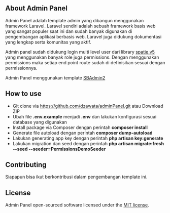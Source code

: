 ## About Admin Panel

Admin Panel adalah template admin yang dibangun menggunakan framework Laravel. Laravel sendiri adalah sebuah framework basis web yang sangat populer saat ini dan sudah banyak digunakan di pengembangan aplikasi berbasis web. Laravel juga didukung dokumentasi yang lengkap serta komunitas yang aktif.

Admin panel sudah didukung login multi level user dari library [spatie v5](https:spatie.be) yang menggunakan banyak role juga permissions. Dengan menggunakan permissions maka setiap end point route sudah di definisikan sesuai dengan permissionnya.

Admin Panel menggunakan template [SBAdmin2](https://startbootstrap.com/theme/sb-admin-2)

## How to use

- Git clone via https://github.com/dzawata/adminPanel.git atau Download ZIP
- Ubah file **.env.example** menjadi **.env** dan lakukan konfigurasi sesuai database yang digunakan
- Install package via Composer dengan perintah **composer install**
- Generate file autoload dengan perintah **composer dump-autoload** 
- Lakukan generating app key dengan perintah **php artisan key:generate**
- Lakukan migration dan seed dengan perintah **php artisan migrate:fresh --seed --seeder=PermissionsDemoSeeder**

## Contributing

Siapapun bisa ikut berkontribusi dalam pengembangan template ini.

## License

Admin Panel open-sourced software licensed under the [MIT license](https://opensource.org/licenses/MIT).
